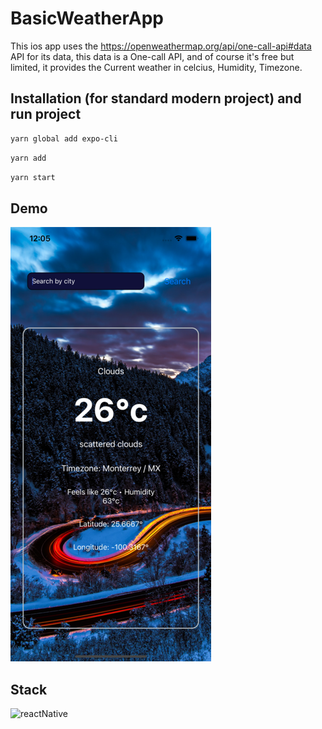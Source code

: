 # BasicWeatherApp

This ios app uses the https://openweathermap.org/api/one-call-api#data API for its data, this data is a One-call API, and of course it's free but limited, it provides the Current weather in celcius, Humidity, Timezone.

## Installation (for standard modern project) and run project

```bash
yarn global add expo-cli
```

```bash
yarn add
```

```bash
yarn start
```

## Demo

![](iphone13max.png)

## Stack

<p align="left"> <img src="https://www.pinpng.com/pngs/m/510-5100567_react-native-svg-transformer-allows-you-import-svg.png" alt="reactNative" width="50" height="50"/>
